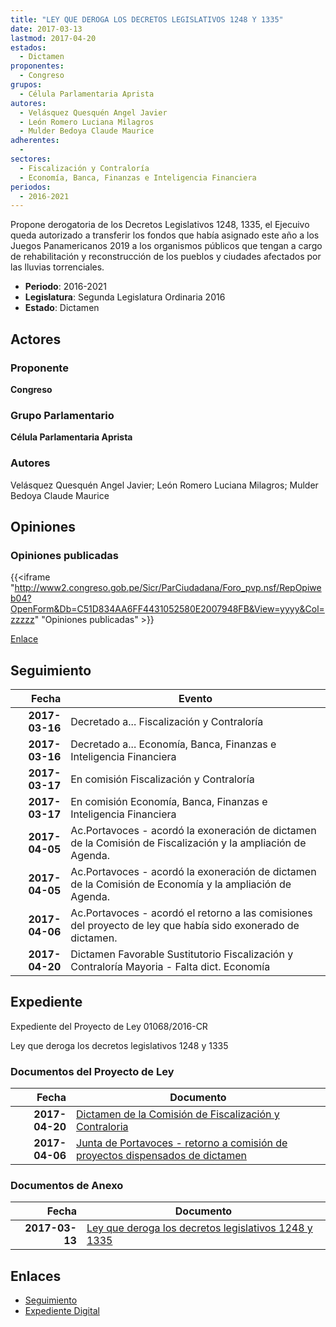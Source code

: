 ```yaml
---
title: "LEY QUE DEROGA LOS DECRETOS LEGISLATIVOS 1248 Y 1335"
date: 2017-03-13
lastmod: 2017-04-20
estados: 
  - Dictamen
proponentes: 
  - Congreso
grupos: 
  - Célula Parlamentaria Aprista
autores: 
  - Velásquez Quesquén Angel Javier
  - León Romero Luciana Milagros
  - Mulder Bedoya Claude Maurice
adherentes: 
  - 
sectores: 
  - Fiscalización y Contraloría
  - Economía, Banca, Finanzas e Inteligencia Financiera
periodos: 
  - 2016-2021
---
```


Propone derogatoria de los Decretos Legislativos 1248, 1335, el Ejecuivo queda autorizado a transferir los fondos que había asignado este año a los Juegos Panamericanos 2019 a los organismos públicos que tengan a cargo de rehabilitación y reconstrucción de los pueblos y ciudades afectados por las lluvias torrenciales.

- **Periodo**: 2016-2021
- **Legislatura**: Segunda Legislatura Ordinaria 2016
- **Estado**: Dictamen

## Actores

### Proponente

**Congreso**

### Grupo Parlamentario

**Célula Parlamentaria Aprista**

### Autores

Velásquez Quesquén Angel Javier; León Romero Luciana Milagros; Mulder Bedoya Claude Maurice


## Opiniones

### Opiniones publicadas

{{<iframe "http://www2.congreso.gob.pe/Sicr/ParCiudadana/Foro_pvp.nsf/RepOpiweb04?OpenForm&Db=C51D834AA6FF4431052580E2007948FB&View=yyyy&Col=zzzzz" "Opiniones publicadas" >}}

[Enlace](http://www2.congreso.gob.pe/Sicr/ParCiudadana/Foro_pvp.nsf/RepOpiweb04?OpenForm&Db=C51D834AA6FF4431052580E2007948FB&View=yyyy&Col=zzzzz)

## Seguimiento

| Fecha | Evento |
|------:|--------|
| **2017-03-16** | Decretado a... Fiscalización y Contraloría|
| **2017-03-16** | Decretado a... Economía, Banca, Finanzas e Inteligencia Financiera|
| **2017-03-17** | En comisión Fiscalización y Contraloría|
| **2017-03-17** | En comisión Economía, Banca, Finanzas e Inteligencia Financiera|
| **2017-04-05** | Ac.Portavoces - acordó la exoneración de dictamen de la Comisión de Fiscalización y la ampliación de Agenda.|
| **2017-04-05** | Ac.Portavoces - acordó la exoneración de dictamen de la Comisión de Economía y la ampliación de Agenda.|
| **2017-04-06** | Ac.Portavoces - acordó el retorno a las comisiones del proyecto de ley que había sido exonerado de dictamen.|
| **2017-04-20** | Dictamen Favorable Sustitutorio Fiscalización y Contraloría Mayoria - Falta dict. Economía|


## Expediente

Expediente del Proyecto de Ley 01068/2016-CR

Ley que deroga los decretos legislativos 1248 y 1335


### Documentos del Proyecto de Ley

| Fecha | Documento |
|------:|--------|
| **2017-04-20** | [Dictamen de la Comisión de Fiscalización y Contraloria](http://www.leyes.congreso.gob.pe/Documentos/2016_2021/Dictamenes/Proyectos_de_Ley/01068DC12MAY20170420.pdf) |
| **2017-04-06** | [Junta de Portavoces - retorno a comisión de proyectos dispensados de dictamen](http://www.leyes.congreso.gob.pe/Documentos/2016_2021/Acuerdos/Junta_Portavoces/AJP0106820170406.pdf) |

### Documentos de Anexo

| Fecha | Documento |
|------:|--------|
| **2017-03-13** | [Ley que deroga los decretos legislativos 1248 y 1335](http://www.leyes.congreso.gob.pe/Documentos/2016_2021/Proyectos_de_Ley_y_de_Resoluciones_Legislativas/PL0106820170313..pdf) |

## Enlaces 

- [Seguimiento](http://www2.congreso.gob.pe/Sicr/TraDocEstProc/CLProLey2016.nsf/f7fff46988ca05b1052578e100829cc7/cc8a19e8034f2f60052580e200827224?OpenDocument)
- [Expediente Digital](http://www2.congreso.gob.pe/Sicr/TraDocEstProc/CLProLey2016.nsf/f7fff46988ca05b1052578e100829cc7/cc8a19e8034f2f60052580e200827224?OpenDocument&Click=05257FB7005EB655.eb71d0cf91d8294e05256cdf006b5706/$Body/0.1C6C)
